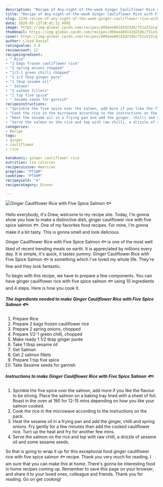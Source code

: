 ```yaml
---
description: "Recipe of Any-night-of-the-week Ginger Cauliflower Rice with Five Spice Salmon 🐟"
title: "Recipe of Any-night-of-the-week Ginger Cauliflower Rice with Five Spice Salmon 🐟"
slug: 2230-recipe-of-any-night-of-the-week-ginger-cauliflower-rice-with-five-spice-salmon
date: 2020-05-13T10:41:12.499Z
image: https://img-global.cpcdn.com/recipes/d09aee00143d23db/751x532cq70/ginger-cauliflower-rice-with-five-spice-salmon-🐟-recipe-main-photo.jpg
thumbnail: https://img-global.cpcdn.com/recipes/d09aee00143d23db/751x532cq70/ginger-cauliflower-rice-with-five-spice-salmon-🐟-recipe-main-photo.jpg
cover: https://img-global.cpcdn.com/recipes/d09aee00143d23db/751x532cq70/ginger-cauliflower-rice-with-five-spice-salmon-🐟-recipe-main-photo.jpg
author: Lloyd Daniel
ratingvalue: 3.9
reviewcount: 12
recipeingredient:
- " Rice"
- "2 bags frozen cauliflower rice"
- "2 spring onions chopped"
- "1/2-1 green chilli chopped"
- "1 1/2 tbsp ginger pure"
- "1 tbsp sesame oil"
- " Salmon"
- "2 salmon fillets"
- "1 tsp five spice"
- " Sesame seeds for garnish"
recipeinstructions:
- "Sprinkle the five spice over the salmon, add more if you like the flavour to be strong. Place the salmon on a baking tray lined with a sheet of foil. Roast in the oven at 190 for 12-15 mins depending on how you like your salmon cooked."
- "Cook the rice in the microwave according to the instructions on the pack."
- "Heat the sesame oil in a frying pan and add the ginger, chilli and spring onions. Fry gently for a few minutes then add the cooked cauliflower rice. Turn up the heat and fry for another few mins."
- "Serve the salmon on the rice and top with raw chilli, a drizzle of sesame oil and some sesame seeds."
categories:
- Recipe
tags:
- ginger
- cauliflower
- rice

katakunci: ginger cauliflower rice 
nutrition: 114 calories
recipecuisine: American
preptime: "PT18M"
cooktime: "PT49M"
recipeyield: "4"
recipecategory: Dinner

---
```



![Ginger Cauliflower Rice with Five Spice Salmon 🐟](https://img-global.cpcdn.com/recipes/d09aee00143d23db/751x532cq70/ginger-cauliflower-rice-with-five-spice-salmon-🐟-recipe-main-photo.jpg)

Hello everybody, it's Drew, welcome to my recipe site. Today, I'm gonna show you how to make a distinctive dish, ginger cauliflower rice with five spice salmon 🐟. One of my favorites food recipes. For mine, I'm gonna make it a bit tasty. This is gonna smell and look delicious.

Ginger Cauliflower Rice with Five Spice Salmon 🐟 is one of the most well liked of recent trending meals on earth. It is appreciated by millions every day. It is simple, it's quick, it tastes yummy. Ginger Cauliflower Rice with Five Spice Salmon 🐟 is something which I've loved my whole life. They're fine and they look fantastic.




To begin with this recipe, we have to prepare a few components. You can have ginger cauliflower rice with five spice salmon 🐟 using 10 ingredients and 4 steps. Here is how you cook it.

<!--inarticleads1-->

##### The ingredients needed to make Ginger Cauliflower Rice with Five Spice Salmon 🐟:

1. Prepare  Rice
1. Prepare 2 bags frozen cauliflower rice
1. Prepare 2 spring onions, chopped
1. Prepare 1/2-1 green chilli, chopped
1. Make ready 1 1/2 tbsp ginger purée
1. Take 1 tbsp sesame oil
1. Get  Salmon
1. Get 2 salmon fillets
1. Prepare 1 tsp five spice
1. Take  Sesame seeds for garnish




<!--inarticleads2-->

##### Instructions to make Ginger Cauliflower Rice with Five Spice Salmon 🐟:

1. Sprinkle the five spice over the salmon, add more if you like the flavour to be strong. Place the salmon on a baking tray lined with a sheet of foil. Roast in the oven at 190 for 12-15 mins depending on how you like your salmon cooked.
1. Cook the rice in the microwave according to the instructions on the pack.
1. Heat the sesame oil in a frying pan and add the ginger, chilli and spring onions. Fry gently for a few minutes then add the cooked cauliflower rice. Turn up the heat and fry for another few mins.
1. Serve the salmon on the rice and top with raw chilli, a drizzle of sesame oil and some sesame seeds.




So that is going to wrap it up for this exceptional food ginger cauliflower rice with five spice salmon 🐟 recipe. Thank you very much for reading. I am sure that you can make this at home. There's gonna be interesting food in home recipes coming up. Remember to save this page on your browser, and share it to your loved ones, colleague and friends. Thank you for reading. Go on get cooking!
